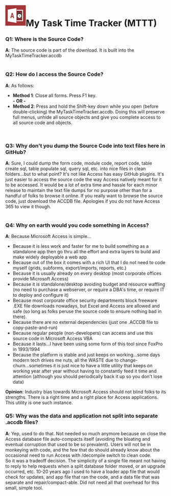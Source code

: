 <img align="left" src="https://github.com/DataResearchLabs/my_task_time_tracker/blob/main/img/application_icon.png" width="64px">

# My Task Time Tracker (MTTT) 


### Q1: Where is the Source Code?
**A**: The source code is part of the download.  It is built into the MyTaskTimeTracker.accdb<br>
<br>


### Q2: How do I access the Source Code?
**A**: As follows:
* **Method 1**: Close all forms.  Press F1 key.<br>
**- OR -**
* **Method 2**: Press and hold the Shift-key down while you open (before double-clicking) the MyTaskTimeTracker.accdb. Doing this will preserve full menus, unhide all source objects and give you complete access to all source code and objects.<br>
<br>


### Q3: Why don't you dump the Source Code into text files here in GitHub?
**A**: Sure, I could dump the form code, module code, report code, table create sql, table populate sql, query sql, etc. into nice files in clean folders...but to what point?  It's not like Access has easy GitHub plugins.  It's just easier to access the source code the way Access natively meant for it to be accessed.  It would be a lot of extra time and hassle for each minor release to maintain the text file dumps for no purpose other than for a handful of folks to browse it online.  If you really want to browse the source code, just download the ACCDB file.  Apologies if you do not have Access 365 to view it though.<br>
<br>


<a id="whyMicrosoftAccess" class="anchor" href="#whyMicrosoftAccess" aria-hidden="true"> </a>
### Q4: Why on earth would you code something in Access?
**A**: Because Microsoft Access is simple...<br>
* Because it is less work and faster for me to build something as a standalone app then go thru all the effort and extra layers to build and make widely deployable a web app<br>
* Because out of the box it comes with a rich UI that I do not need to code myself (grids, subforms, export/imports, reports, etc.)<br>
* Because it is usually already on every desktop (most corporate offices provide Microsoft Access)<br>
* Because it is standalone/desktop avoiding budget and resource waffling (no need to purchase a webserver, or require a DBA's time, or require IT to deploy and configure it)
* Because most corporate office security departments block freeware .EXE file downloads nowadays, but Excel and Access are allowed and safe (so long as folks peruse the source code to ensure nothing bad in there).<br>
* Because there are no external dependencies (just one .ACCDB file to copy-paste-and-run)
* Because regular people (non-developers) can access and use this source code in Microsoft Access VBA<br>
* Because it lasts...I have been using some form of this tool since FoxPro in 1993/1994<br>
* Because the platform is stable and just keeps on working...some days modern tech drives me nuts, all the WASTE due to change-churn...sometimes it is just nice to have a little utility that keeps on working year after year without having to constantly feed it time and attention (although you should periodically back it up so you don't lose data)<br>


**Opinion**: Industry bias towards Microsoft Access should not blind folks to its strengths.  There is a right time and a right place for Access applications.  This utility is one such instance.
<br>


### Q5: Why was the data and application not split into separate .accdb files?
**A**: Yep, used to do that.   Not needed so much anymore because on close the Access database file auto-compacts itself (avoiding the bloating and eventual corruption that used to be so prevalent).  Users will not be in monkeying with code, and the few that do should already know about the occasional need to run Access with /decompile switch to clean code.<br>
So it was a tradeoff decision.  The simplicity of a single file meant not having to reply to help requests when a split database folder moved, or an upgrade occurred, etc.  10-20 years ago I used to have a loader app file that would check for updates, and app file that ran the code, and a data file that was separate and repair/compact-able.  Did not need all that overhead for this small, simple tool.<br>
<br>

